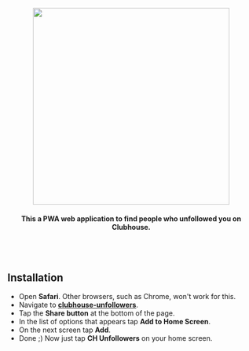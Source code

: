 <p align="center">
<img src="https://raw.githubusercontent.com/soroushchehresa/clubhouse-unfollowers/master/logo.png" align="center" width="400px" />
</p>

<div align="center">
  
#### This a PWA web application to find people who unfollowed you on Clubhouse.

</div>

<br>
<br>

## Installation
- Open **Safari**. Other browsers, such as Chrome, won't work for this.
- Navigate to [**clubhouse-unfollowers**](https://soroushchehresa.github.io/clubhouse-unfollowers).
- Tap the **Share button** at the bottom of the page.
- In the list of options that appears tap **Add to Home Screen**.
- On the next screen tap **Add**.
- Done ;) Now just tap **CH Unfollowers** on your home screen.
